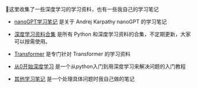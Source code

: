 🌟这里收集了一些深度学习的学习资料，也有一些我自己的学习笔记

- [nanoGPT学习笔记](nanoGPT学习笔记) 是关于 Andrej Karpathy  nanoGPT 的学习笔记 
- [深度学习资料合集](deeplearning_material.md) 是所有 Python 和深度学习资料的合集，不定期更新，大家可以按需使用。

- [Transformer](Awesome-Transformer-learning) 是专门针对 Transformer 的学习资料

- [从0开始深度学习](从0开始深度学习) 是一个从python入门到用深度学习来解决问题的入门教程

- [其他学习笔记](Notes) 是一个处理具体问题时我自己做的笔记
